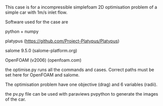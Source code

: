 This case is for a incompressible simplefoam 2D optimisation problem of a simple car with 1m/s inlet flow.

Software used for the case are

python + numpy

platypus (https://github.com/Project-Platypus/Platypus)

salome 9.5.0 (salome-platform.org) 

OpenFOAM (v2006)  (openfoam.com)

the optimise.py runs all the commands and cases. 
Correct paths must be set here for OpenFOAM and salome. 

The optimisation problem have one objective (drag) and 6 variables (radii).

the pv.py file can be used with paraviews pvpython to generate the images of the car.


